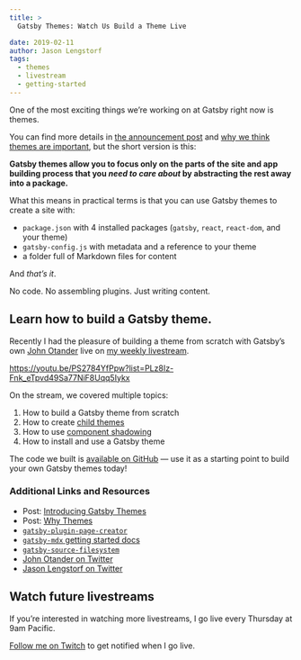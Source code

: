 ```yaml
---
title: >
  Gatsby Themes: Watch Us Build a Theme Live

date: 2019-02-11
author: Jason Lengstorf
tags:
  - themes
  - livestream
  - getting-started
---
```


One of the most exciting things we’re working on at Gatsby right now is themes.

You can find more details in [the announcement post](/blog/2018-11-11-introducing-gatsby-themes/) and [why we think themes are important](/blog/2019-01-31-why-themes/), but the short version is this:

**Gatsby themes allow you to focus only on the parts of the site and app building process that you _need to care about_ by abstracting the rest away into a package.**

What this means in practical terms is that you can use Gatsby themes to create a site with:

- `package.json` with 4 installed packages (`gatsby`, `react`, `react-dom`, and your theme)
- `gatsby-config.js` with metadata and a reference to your theme
- a folder full of Markdown files for content

And _that’s it_.

No code. No assembling plugins. Just writing content.

## Learn how to build a Gatsby theme.

Recently I had the pleasure of building a theme from scratch with Gatsby’s own [John Otander](https://twitter.com/4lpine) live on [my weekly livestream](https://twitch.tv/jlengstorf).

https://youtu.be/PS2784YfPpw?list=PLz8Iz-Fnk_eTpvd49Sa77NiF8Uqq5Iykx

On the stream, we covered multiple topics:

1. How to build a Gatsby theme from scratch
2. How to create [child themes](/blog/2019-01-29-themes-update-child-theming-and-component-shadowing/#child-theming)
3. How to use [component shadowing](/blog/2019-01-29-themes-update-child-theming-and-component-shadowing/#component-shadowing)
4. How to install and use a Gatsby theme

The code we built is [available on GitHub](https://github.com/jlengstorf/livestream-gatsby-themes) — use it as a starting point to build your own Gatsby themes today!

### Additional Links and Resources

- Post: [Introducing Gatsby Themes](/blog/2018-11-11-introducing-gatsby-themes/)
- Post: [Why Themes](/blog/2019-01-31-why-themes/)
- [`gatsby-plugin-page-creator`](/packages/gatsby-plugin-page-creator/)
- [`gatsby-mdx` getting started docs](https://gatsby-mdx.netlify.com/getting-started)
- [`gatsby-source-filesystem`](/packages/gatsby-source-filesystem/)
- [John Otander on Twitter](https://twitter.com/4lpine)
- [Jason Lengstorf on Twitter](https://twitter.com/jlengstorf)

## Watch future livestreams

If you’re interested in watching more livestreams, I go live every Thursday at 9am Pacific.

[Follow me on Twitch](https://twitch.tv/jlengstorf) to get notified when I go live.
